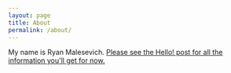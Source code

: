 ```yaml
---
layout: page
title: About
permalink: /about/
---
```

My name is Ryan Malesevich. [Please see the Hello! post for all the information you'll get for now.](http://ryanmalesevich.com/2016/05/08/hello.html)